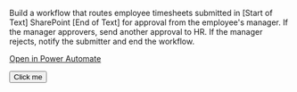 Build a workflow that routes employee timesheets submitted in [Start of Text] SharePoint [End of Text] for approval from the employee's manager. If the manager approvers, send another approval to HR.  If the manager rejects, notify the submitter and end the workflow. 

[Open in Power Automate](https://make.powerautomate.com/create/fromNaturalLanguage?prompt=Build%20a%20workflow%20that%20routes%20employee%20timesheets%20submitted%20in%20%5BStart%20of%20Text%5D%20SharePoint%20%5BEnd%20of%20Text%5D%20for%20approval%20from%20the%20employee's%20manager.%20If%20the%20manager%20approvers%2C%20send%20another%20approval%20to%20HR.%20%20If%20the%20manager%20rejects%2C%20notify%20the%20submitter%20and%20end%20the%20workflow&from=Copilot&utm_source=PromptLibrary)

<button name="button" onclick="[6]([http://www.google.com](https://make.powerautomate.com/create/fromNaturalLanguage?prompt=Build%20a%20workflow%20that%20routes%20employee%20timesheets%20submitted%20in%20%5BStart%20of%20Text%5D%20SharePoint%20%5BEnd%20of%20Text%5D%20for%20approval%20from%20the%20employee's%20manager.%20If%20the%20manager%20approvers%2C%20send%20another%20approval%20to%20HR.%20%20If%20the%20manager%20rejects%2C%20notify%20the%20submitter%20and%20end%20the%20workflow&from=Copilot&utm_source=PromptLibrary)https://make.powerautomate.com/create/fromNaturalLanguage?prompt=Build%20a%20workflow%20that%20routes%20employee%20timesheets%20submitted%20in%20%5BStart%20of%20Text%5D%20SharePoint%20%5BEnd%20of%20Text%5D%20for%20approval%20from%20the%20employee's%20manager.%20If%20the%20manager%20approvers%2C%20send%20another%20approval%20to%20HR.%20%20If%20the%20manager%20rejects%2C%20notify%20the%20submitter%20and%20end%20the%20workflow&from=Copilot&utm_source=PromptLibrary)">Click me</button>
